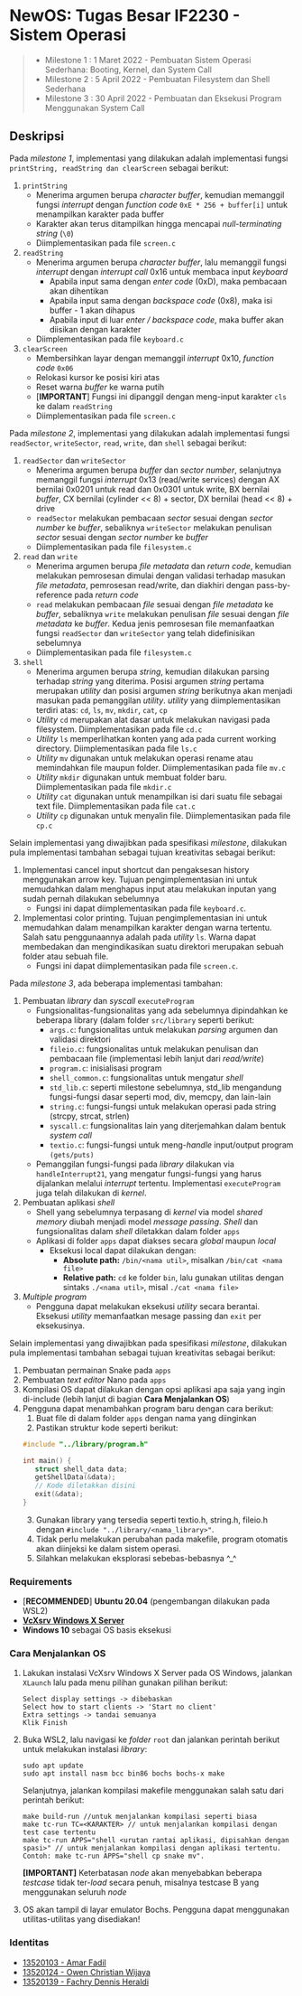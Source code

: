 # NewOS: Tugas Besar IF2230 - Sistem Operasi 

> - Milestone 1 : 1 Maret 2022 - Pembuatan Sistem Operasi Sederhana: Booting, Kernel, dan System Call
> - Milestone 2 : 5 April 2022 - Pembuatan Filesystem dan Shell Sederhana
> - Milestone 3 : 30 April 2022 - Pembuatan dan Eksekusi Program Menggunakan System Call

## Deskripsi

Pada _milestone 1_, implementasi yang dilakukan adalah implementasi fungsi `printString, readString dan clearScreen` sebagai berikut:

1. `printString`
   - Menerima argumen berupa _character buffer_, kemudian memanggil fungsi _interrupt_ dengan _function code_ `0xE * 256 + buffer[i]` untuk menampilkan karakter pada buffer
   - Karakter akan terus ditampilkan hingga mencapai _null-terminating string_ (`\0`)
   - Diimplementasikan pada file `screen.c`
2. `readString`
   - Menerima argumen berupa _character buffer_, lalu memanggil fungsi _interrupt_ dengan _interrupt call_ 0x16 untuk membaca input _keyboard_
     - Apabila input sama dengan _enter code_ (0xD), maka pembacaan akan dihentikan
     - Apabila input sama dengan _backspace code_ (0x8), maka isi buffer - 1 akan dihapus
     - Apabila input di luar _enter / backspace code_, maka buffer akan diisikan dengan karakter
   - Diimplementasikan pada file `keyboard.c`
3. `clearScreen`
   - Membersihkan layar dengan memanggil _interrupt_ 0x10, _function code_ `0x06`
   - Relokasi kursor ke posisi kiri atas
   - Reset warna _buffer_ ke warna putih
   - [**IMPORTANT**] Fungsi ini dipanggil dengan meng-input karakter `cls` ke dalam `readString`
   - Diimplementasikan pada file `screen.c`

Pada _milestone 2_, implementasi yang dilakukan adalah implementasi fungsi `readSector`, `writeSector`, `read`, `write`, dan `shell` sebagai berikut:

1. `readSector` dan `writeSector`
   - Menerima argumen berupa _buffer_ dan _sector number_, selanjutnya memanggil fungsi _interrupt_ 0x13 (read/write services) dengan AX bernilai 0x0201 untuk read dan 0x0301 untuk write, BX bernilai _buffer_, CX bernilai (cylinder << 8) + sector, DX bernilai (head << 8) + drive
   - `readSector` melakukan pembacaan _sector_ sesuai dengan _sector number_ ke _buffer_, sebaliknya `writeSector` melakukan penulisan _sector_ sesuai dengan _sector number_ ke _buffer_
   - Diimplementasikan pada file `filesystem.c`
2. `read` dan `write`
   - Menerima argumen berupa _file metadata_ dan _return code_, kemudian melakukan pemrosesan dimulai dengan validasi terhadap masukan _file metadata_, pemrosesan read/write, dan diakhiri dengan pass-by-reference pada _return code_
   - `read` melakukan pembacaan _file_ sesuai dengan _file metadata_ ke _buffer_, sebaliknya `write` melakukan penulisan _file_ sesuai dengan _file metadata_ ke _buffer_. Kedua jenis pemrosesan file memanfaatkan fungsi `readSector` dan `writeSector` yang telah didefinisikan sebelumnya
   - Diimplementasikan pada file `filesystem.c`
3. `shell`
   - Menerima argumen berupa _string_, kemudian dilakukan parsing terhadap _string_ yang diterima. Posisi argumen _string_ pertama merupakan _utility_ dan posisi argumen _string_ berikutnya akan menjadi masukan pada pemanggilan _utility_. _utility_ yang diimplementasikan terdiri atas: `cd`, `ls`, `mv`, `mkdir`, `cat`, `cp`
   - _Utility_ `cd` merupakan alat dasar untuk melakukan navigasi pada filesystem. Diimplementasikan pada file `cd.c`
   - _Utility_ `ls` memperlihatkan konten yang ada pada current working directory. Diimplementasikan pada file `ls.c`
   - _Utility_ `mv` digunakan untuk melakukan operasi rename atau memindahkan file maupun folder. Diimplementasikan pada file `mv.c`
   - _Utility_ `mkdir` digunakan untuk membuat folder baru. Diimplementasikan pada file `mkdir.c`
   - _Utility_ `cat` digunakan untuk menampilkan isi dari suatu file sebagai text file. Diimplementasikan pada file `cat.c`
   - _Utility_ `cp` digunakan untuk menyalin file. Diimplementasikan pada file `cp.c`

Selain implementasi yang diwajibkan pada spesifikasi _milestone_, dilakukan pula implementasi tambahan sebagai tujuan kreativitas sebagai berikut:

1. Implementasi cancel input shortcut dan pengaksesan history menggunakan arrow key. Tujuan pengimplementasian ini untuk memudahkan dalam menghapus input atau melakukan inputan yang sudah pernah dilakukan sebelumnya
   - Fungsi ini dapat diimplementasikan pada file `keyboard.c`.
2. Implementasi color printing. Tujuan pengimplementasian ini untuk memudahkan dalam menampilkan karakter dengan warna tertentu. Salah satu penggunaannya adalah pada _utility_ `ls`. Warna dapat membedakan dan mengindikasikan suatu direktori merupakan sebuah folder atau sebuah file.
   - Fungsi ini dapat diimplementasikan pada file `screen.c`.

Pada _milestone 3_, ada beberapa implementasi tambahan:
1. Pembuatan _library_ dan _syscall_ `executeProgram`
   - Fungsionalitas-fungsionalitas yang ada sebelumnya dipindahkan ke beberapa library (dalam folder `src/library` seperti berikut:
      -  `args.c`: fungsionalitas untuk melakukan _parsing_ argumen dan validasi direktori
      -  `fileio.c`: fungsionalitas untuk melakukan penulisan dan pembacaan file (implementasi lebih lanjut dari _read/write_)
      -  `program.c`: inisialisasi program
      -  `shell_common.c`: fungsionalitas untuk mengatur _shell_
      -  `std_lib.c`: seperti milestone sebelumnya, std_lib mengandung fungsi-fungsi dasar seperti mod, div, memcpy, dan lain-lain 
      -  `string.c`: fungsi-fungsi untuk melakukan operasi pada string (strcpy, strcat, strlen)
      -  `syscall.c`: fungsionalitas lain yang diterjemahkan dalam bentuk _system call_
      -  `textio.c`: fungsi-fungsi untuk meng-_handle_ input/output program `(gets/puts)`
   -  Pemanggilan fungsi-fungsi pada _library_ dilakukan via `handleInterrupt21`, yang mengatur fungsi-fungsi yang harus dijalankan melalui _interrupt_ tertentu. Implementasi `executeProgram` juga telah dilakukan di _kernel_.
2. Pembuatan aplikasi _shell_
   -  Shell yang sebelumnya terpasang di _kernel_ via model _shared memory_ diubah menjadi model _message passing_. _Shell_ dan fungsionalitas dalam _shell_ diletakkan dalam folder `apps`
   -  Aplikasi di folder `apps` dapat diakses secara _global_ maupun _local_
      -  Eksekusi local dapat dilakukan dengan:
         -  **Absolute path:** `/bin/<nama util>`, misalkan `/bin/cat <nama file>`
         -  **Relative path:** `cd` ke folder `bin`, lalu gunakan utilitas dengan sintaks `./<nama util>`, misal `./cat <nama file>`
3. _Multiple program_
   - Pengguna dapat melakukan eksekusi _utility_ secara berantai. Eksekusi _utility_ memanfaatkan mesage passing dan `exit` per eksekusinya.

Selain implementasi yang diwajibkan pada spesifikasi _milestone_, dilakukan pula implementasi tambahan sebagai tujuan kreativitas sebagai berikut:

1. Pembuatan permainan Snake pada `apps`
2. Pembuatan _text editor_ Nano pada `apps`
3. Kompilasi OS dapat dilakukan dengan opsi aplikasi apa saja yang ingin di-include (lebih lanjut di bagian **Cara Menjalankan OS**)
4. Pengguna dapat menambahkan program baru dengan cara berikut:
   1. Buat file di dalam folder `apps` dengan nama yang diinginkan
   2. Pastikan struktur kode seperti berikut:
   ```c
   #include "../library/program.h"

   int main() {
      struct shell_data data;
      getShellData(&data);
      // Kode diletakkan disini
      exit(&data);
   }
   ```
   3. Gunakan library yang tersedia seperti textio.h, string.h, fileio.h dengan `#include "../library/<nama_library>"`.
   4. Tidak perlu melakukan perubahan pada makefile, program otomatis akan diinjeksi ke dalam sistem operasi.
   5. Silahkan melakukan eksplorasi sebebas-bebasnya ^_^

### Requirements

- [**RECOMMENDED**] **Ubuntu 20.04** (pengembangan dilakukan pada WSL2)
- <a href = "https://sourceforge.net/projects/vcxsrv/">**VcXsrv Windows X Server**</a>
- **Windows 10** sebagai OS basis eksekusi

### Cara Menjalankan OS

1. Lakukan instalasi VcXsrv Windows X Server pada OS Windows, jalankan `XLaunch` lalu pada menu pilihan gunakan pilihan berikut:
   ```
   Select display settings -> dibebaskan
   Select how to start clients -> 'Start no client'
   Extra settings -> tandai semuanya
   Klik Finish
   ```
2. Buka WSL2, lalu navigasi ke _folder_ `root` dan jalankan perintah berikut untuk melakukan instalasi _library_:

   ```shell
   sudo apt update
   sudo apt install nasm bcc bin86 bochs bochs-x make
   ```

   Selanjutnya, jalankan kompilasi makefile menggunakan salah satu dari perintah berikut:

   ```shell
   make build-run //untuk menjalankan kompilasi seperti biasa
   make tc-run TC=<KARAKTER> // untuk menjalankan kompilasi dengan test case tertentu
   make tc-run APPS="shell <urutan rantai aplikasi, dipisahkan dengan spasi>" // untuk menjalankan kompilasi dengan aplikasi tertentu. Contoh: make tc-run APPS="shell cp snake mv".
   ```
   **[IMPORTANT]** Keterbatasan _node_ akan menyebabkan beberapa _testcase_ tidak ter-_load_ secara penuh, misalnya testcase B yang menggunakan seluruh _node_

3. OS akan tampil di layar emulator Bochs. Pengguna dapat menggunakan utilitas-utilitas yang disediakan!

### Identitas

- <a href = "https://github.com/marfgold1">13520103 - Amar Fadil</a>
- <a href = "https://github.com/clumsyyyy">13520124 - Owen Christian Wijaya</a>
- <a href = "https://github.com/dennisheraldi">13520139 - Fachry Dennis Heraldi</a>
